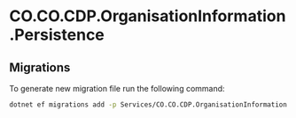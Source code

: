 # CO.CO.CDP.OrganisationInformation.Persistence

## Migrations

To generate new migration file run the following command:

```bash
dotnet ef migrations add -p Services/CO.CO.CDP.OrganisationInformation.Persistence -s Services/CO.CDP.Tenant.WebApi <Title>
```
